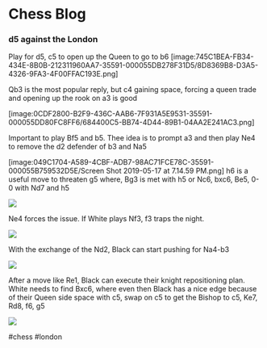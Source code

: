 # Chess Blog

### d5 against the London
Play for d5, c5 to open up the Queen to go to b6
[image:745C1BEA-FB34-434E-8B0B-212311960AA7-35591-000055DB278F31D5/8D8369B8-D3A5-4326-9FA3-4F00FFAC193E.png]

Qb3 is the most popular reply, but c4 gaining space, forcing a queen trade and opening up the rook on a3 is good

[image:0CDF2800-B2F9-436C-AAB6-7F931A5E9531-35591-000055DD80FC8FF6/684400C5-BB74-4D44-89B1-04AA2E241AC3.png]

Important to play Bf5 and b5. Thee idea is to prompt a3 and then play Ne4 to remove the d2 defender of b3 and Na5

[image:049C1704-A589-4CBF-ADB7-98AC71FCE78C-35591-000055B759532D5E/Screen Shot 2019-05-17 at 7.14.59 PM.png]
h6 is a useful move to threaten g5 where, Bg3 is met with h5 or Nc6, bxc6, Be5, 0-0 with Nd7 and h5

![](d5%20against%20the%20London/529816B6-DD99-4B81-901E-4BD1D7C0DBA1.png)

Ne4 forces the issue. If White plays Nf3, f3 traps the night.

![](d5%20against%20the%20London/A4CFDE55-F0BC-4DE7-BD95-BC264368D448.png)

With the exchange of the Nd2, Black can start pushing for Na4-b3

![](d5%20against%20the%20London/77C234A4-EDB5-4881-9F22-2165F3D8A28F.png)

After a move like Re1, Black can execute their knight repositioning plan. White needs to find Bxc6, where even then Black has a nice edge because of their Queen side space with c5, swap on c5 to get the Bishop to c5, Ke7, Rd8, f6, g5

![](d5%20against%20the%20London/8A3B6848-05BB-428F-82AB-C73EB8432E07.png)


#chess #london
